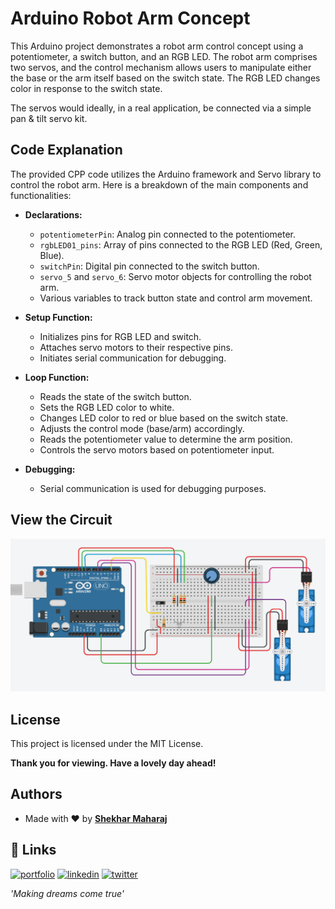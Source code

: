 # Arduino Robot Arm Concept

This Arduino project demonstrates a robot arm control concept using a potentiometer, a switch button, and an RGB LED. The robot arm comprises two servos, and the control mechanism allows users to manipulate either the base or the arm itself based on the switch state. The RGB LED changes color in response to the switch state.

The servos would ideally, in a real application, be connected via a simple pan & tilt servo kit.

## Code Explanation

The provided CPP code utilizes the Arduino framework and Servo library to control the robot arm. Here is a breakdown of the main components and functionalities:

- **Declarations:**
  - `potentiometerPin`: Analog pin connected to the potentiometer.
  - `rgbLED01_pins`: Array of pins connected to the RGB LED (Red, Green, Blue).
  - `switchPin`: Digital pin connected to the switch button.
  - `servo_5` and `servo_6`: Servo motor objects for controlling the robot arm.
  - Various variables to track button state and control arm movement.

- **Setup Function:**
  - Initializes pins for RGB LED and switch.
  - Attaches servo motors to their respective pins.
  - Initiates serial communication for debugging.

- **Loop Function:**
  - Reads the state of the switch button.
  - Sets the RGB LED color to white.
  - Changes LED color to red or blue based on the switch state.
  - Adjusts the control mode (base/arm) accordingly.
  - Reads the potentiometer value to determine the arm position.
  - Controls the servo motors based on potentiometer input.

- **Debugging:**
  - Serial communication is used for debugging purposes.

## View the Circuit

![Emulated View](https://github.com/ShekoG1/Arduino-RobotArm-Concept/blob/main/EmulatedView.png)

## License

This project is licensed under the MIT License.

**Thank you for viewing. Have a lovely day ahead!**

## Authors

- Made with &#x2764; by **[Shekhar Maharaj](https://www.theshekharmaharaj.com)**

## 🔗 Links
[![portfolio](https://img.shields.io/badge/my_portfolio-000?style=for-the-badge&logo=ko-fi&logoColor=white)](https://www.theshekharmaharaj.com)
[![linkedin](https://img.shields.io/badge/linkedin-0A66C2?style=for-the-badge&logo=linkedin&logoColor=white)](https://www.linkedin.com/in/the-shekhar-maharaj/)
[![twitter](https://img.shields.io/badge/twitter-1DA1F2?style=for-the-badge&logo=twitter&logoColor=white)](https://twitter.com/therealsheko)

*'Making dreams come true'*